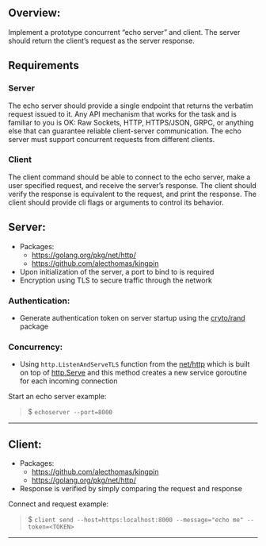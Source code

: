 ## Overview: 

Implement a prototype concurrent “echo server” and client. The server should return the client’s request as the server response.

## Requirements

### Server
The echo server should provide a single endpoint that returns the verbatim request issued to it. Any API mechanism that works for the task and is familiar to you is OK: Raw Sockets, HTTP, HTTPS/JSON, GRPC, or anything else that can guarantee reliable client-server communication.
The echo server must support concurrent requests from different clients.

### Client
The client command should be able to connect to the echo server, make a user specified request, and receive the server’s response.
The client should verify the response is equivalent to the request, and print the response.
The client should provide cli flags or arguments to control its behavior.


## Server:
- Packages:
    - https://golang.org/pkg/net/http/ 
    - https://github.com/alecthomas/kingpin
- Upon initialization of the server, a port to bind to is required 
- Encryption using TLS to secure traffic through the network 

### Authentication: 
- Generate authentication token on server startup using the [cryto/rand](https://golang.org/pkg/crypto/rand/) package 

### Concurrency: 
- Using `http.ListenAndServeTLS` function from the [net/http](https://golang.org/pkg/net/http/) which is built on top of [http.Serve](https://golang.org/src/net/http/server.go) and this method creates a new service goroutine for each incoming connection 

Start an echo server example: 

> $ `echoserver --port=8000`

---

## Client: 
- Packages: 
    - https://github.com/alecthomas/kingpin     
    - https://golang.org/pkg/net/http/ 
- Response is verified by simply  comparing the request and response 

Connect and request example: 

> $ `client send --host=https:localhost:8000 --message="echo me" --token=<TOKEN>`

---

